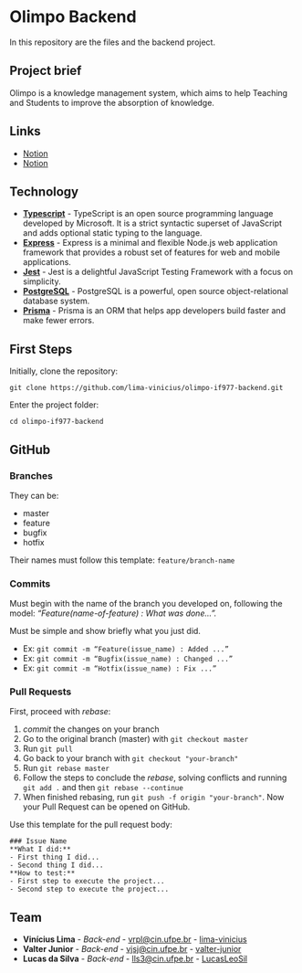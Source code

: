 <!-- <p align="center">
    LOGO
</p> -->

# Olimpo Backend
In this repository are the files and the backend project.

## Project brief
Olimpo is a knowledge management system, which aims to help Teaching and Students to improve the absorption of knowledge.

## Links
+ [Notion](https://www.notion.so/Team-Home-f6436a085756411387b82bca9b436481)
+ [Notion](https://reflective-begonia-822.notion.site/Design-mock-data-base-8547264dd9dc4c69bd411075a06d7e24)

## Technology

* **[Typescript](https://www.typescriptlang.org/)** - TypeScript is an open source programming language developed by Microsoft. It is a strict syntactic superset of JavaScript and adds optional static typing to the language. 
* **[Express](https://expressjs.com/)** - Express is a minimal and flexible Node.js web application framework that provides a robust set of features for web and mobile applications. 
* **[Jest](https://jestjs.io/)** - Jest is a delightful JavaScript Testing Framework with a focus on simplicity.
* **[PostgreSQL](https://www.postgresql.org/)** - PostgreSQL is a powerful, open source object-relational database system.
* **[Prisma](https://www.prisma.io/)** - Prisma is an ORM that helps app developers build faster and make fewer errors.

<!-- ### Requirements -->

## First Steps

Initially, clone the repository:

```
git clone https://github.com/lima-vinicius/olimpo-if977-backend.git
```

Enter the project folder:

```
cd olimpo-if977-backend
```

<!-- ### Running the Project -->

## GitHub

### Branches
They can be:
+ master
+ feature
+ bugfix
+ hotfix

Their names must follow this template: `feature/branch-name`

### Commits
Must begin with the name of the branch you developed on, following the model: _“Feature(name-of-feature) : What was done…”._

Must be simple and show briefly what you just did.

- Ex: `git commit -m “Feature(issue_name) : Added ...”`
- Ex: `git commit -m “Bugfix(issue_name) : Changed ...”`
- Ex: `git commit -m “Hotfix(issue_name) : Fix ...”`

### Pull Requests
First, proceed with _rebase_:
1. _commit_ the changes on your branch
2. Go to the original branch (master) with `git checkout master`
3. Run `git pull`
4. Go back to your branch with `git checkout "your-branch"`
5. Run `git rebase master`
6. Follow the steps to conclude the _rebase_, solving conflicts and running `git add .` and then `git rebase --continue`
7. When finished rebasing, run `git push -f origin "your-branch"`. Now your Pull Request can be opened on GitHub.

Use this template for the pull request body:
```
### Issue Name
**What I did:**
- First thing I did...
- Second thing I did...
**How to test:**
- First step to execute the project...
- Second step to execute the project...
```

## Team
* **Vinícius Lima** - *Back-end* - vrpl@cin.ufpe.br - [lima-vinicius](https://github.com/lima-vinicius)
* **Valter Junior** - *Back-end* - vjsj@cin.ufpe.br - [valter-junior](https://github.com/valter-junior)
* **Lucas da Silva** - *Back-end* - lls3@cin.ufpe.br - [LucasLeoSil](https://github.com/LucasLeoSil)
